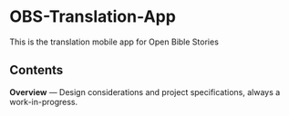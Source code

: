 OBS-Translation-App
===================

This is the translation mobile app for Open Bible Stories

Contents
--------

**Overview** — Design considerations and project specifications, always a work-in-progress.